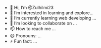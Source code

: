 - 👋 Hi, I’m @Zulhilmi23
- 👀 I’m interested in learning and explore...
- 🌱 I’m currently learning web developing ...
- 💞️ I’m looking to collaborate on ...
- 📫 How to reach me ...
- 😄 Pronouns: ...
- ⚡ Fun fact: ...

<!---
Zulhilmi23/Zulhilmi23 is a ✨ special ✨ repository because its `README.md` (this file) appears on your GitHub profile.
You can click the Preview link to take a look at your changes.
--->
